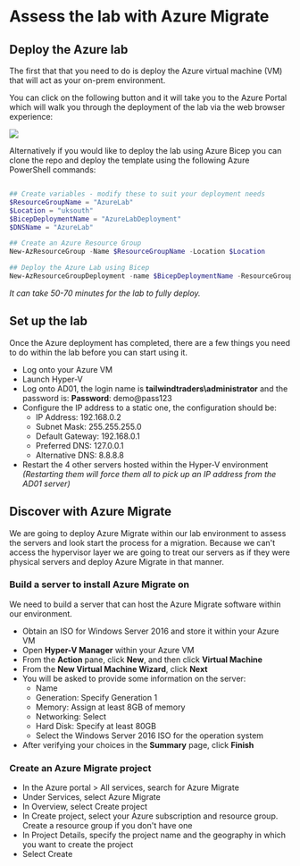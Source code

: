# Assess the lab with Azure Migrate

## Deploy the Azure lab

The first that that you need to do is deploy the Azure virtual machine (VM) that will act as your on-prem environment. 

You can click on the following button and it will take you to the Azure Portal which will walk you through the deployment of the lab via the web browser experience: 

<a href="https://portal.azure.com/#create/Microsoft.Template/uri/https%3A%2F%2Fraw.githubusercontent.com%2Fweeyin83%2FLab-Deployment-in-Azure%2Fmain%2FVMdeploy.json" target="_blank">
    <img src="http://azuredeploy.net/deploybutton.png"/>
</a>

Alternatively if you would like to deploy the lab using Azure Bicep you can clone the repo and deploy the template using the following Azure PowerShell commands: 

```powershell

## Create variables - modify these to suit your deployment needs
$ResourceGroupName = "AzureLab"
$Location = "uksouth"
$BicepDeploymentName = "AzureLabDeployment"
$DNSName = "AzureLab"

## Create an Azure Resource Group
New-AzResourceGroup -Name $ResourceGroupName -Location $Location

## Deploy the Azure Lab using Bicep
New-AzResourceGroupDeployment -name $BicepDeploymentName -ResourceGroupName $ResourceGroupName -TemplateFile VMdeploy.bicep -hypervHostDnsName $DNSName
```

_It can take 50-70 minutes for the lab to fully deploy._

## Set up the lab

Once the Azure deployment has completed, there are a few things you need to do within the lab before you can start using it. 

* Log onto your Azure VM
* Launch Hyper-V
* Log onto AD01, the login name is **tailwindtraders\administrator** and the password is: **Password**: demo@pass123 
* Configure the IP address to a static one, the configuration should be: 
    - IP Address: 192.168.0.2
    - Subnet Mask: 255.255.255.0
    - Default Gateway: 192.168.0.1
    - Preferred DNS: 127.0.0.1
    - Alternative DNS: 8.8.8.8
* Restart the 4 other servers hosted within the Hyper-V environment _(Restarting them will force them all to pick up an IP address from the AD01 server)_

## Discover with Azure Migrate

We are going to deploy Azure Migrate within our lab environment to assess the servers and look start the process for a migration.  Because we can't access the hypervisor layer we are going to treat our servers as if they were physical servers and deploy Azure Migrate in that manner. 

### Build a server to install Azure Migrate on

We need to build a server that can host the Azure Migrate software within our environment.  

* Obtain an ISO for Windows Server 2016 and store it within your Azure VM
* Open **Hyper-V Manager** within your Azure VM
* From the **Action** pane, click **New**, and then click **Virtual Machine**
* From the **New Virtual Machine Wizard**, click **Next**
* You will be asked to provide some information on the server:
    * Name
    * Generation: Specify Generation 1
    * Memory: Assign at least 8GB of memory
    * Networking: Select
    * Hard Disk: Specify at least 80GB
    * Select the Windows Server 2016 ISO for the operation system
* After verifying your choices in the **Summary** page, click **Finish**

### Create an Azure Migrate project

* In the Azure portal > All services, search for Azure Migrate
* Under Services, select Azure Migrate
* In Overview, select Create project
* In Create project, select your Azure subscription and resource group. Create a resource group if you don't have one
* In Project Details, specify the project name and the geography in which you want to create the project
* Select Create
